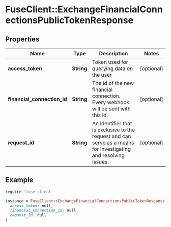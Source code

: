 # FuseClient::ExchangeFinancialConnectionsPublicTokenResponse

## Properties

| Name | Type | Description | Notes |
| ---- | ---- | ----------- | ----- |
| **access_token** | **String** | Token used for querying data on the user | [optional] |
| **financial_connection_id** | **String** | The id of the new financial connection. Every webhook will be sent with this id. | [optional] |
| **request_id** | **String** | An identifier that is exclusive to the request and can serve as a means for investigating and resolving issues. | [optional] |

## Example

```ruby
require 'fuse_client'

instance = FuseClient::ExchangeFinancialConnectionsPublicTokenResponse.new(
  access_token: null,
  financial_connection_id: null,
  request_id: null
)
```

